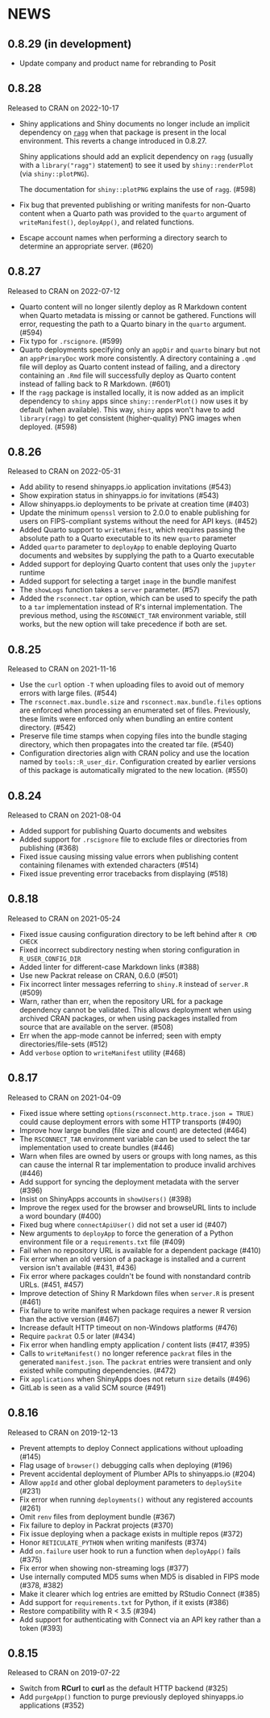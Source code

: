 # NEWS

## 0.8.29 (in development)

* Update company and product name for rebranding to Posit

## 0.8.28

Released to CRAN on 2022-10-17

* Shiny applications and Shiny documents no longer include an implicit
  dependency on [`ragg`](https://ragg.r-lib.org) when that package is present
  in the local environment. This reverts a change introduced in 0.8.27.
  
  Shiny applications should add an explicit dependency on `ragg` (usually with
  a `library("ragg")` statement) to see it used by `shiny::renderPlot` (via
  `shiny::plotPNG`).
  
  The documentation for `shiny::plotPNG` explains the use of `ragg`. (#598)

* Fix bug that prevented publishing or writing manifests for non-Quarto content
  when a Quarto path was provided to the `quarto` argument of `writeManifest()`,
  `deployApp()`, and related functions.

* Escape account names when performing a directory search to determine an
  appropriate server. (#620)

## 0.8.27

Released to CRAN on 2022-07-12

* Quarto content will no longer silently deploy as R Markdown content when
  Quarto metadata is missing or cannot be gathered. Functions will error,
  requesting the path to a Quarto binary in the `quarto` argument. (#594)
* Fix typo for `.rscignore`. (#599)
* Quarto deployments specifying only an `appDir` and `quarto` binary but not an
  `appPrimaryDoc` work more consistently. A directory containing a `.qmd` file
  will deploy as Quarto content instead of failing, and a directory containing
  an `.Rmd` file will successfully deploy as Quarto content instead of falling
  back to R Markdown. (#601)
* If the `ragg` package is installed locally, it is now added as an implicit
  dependency to `shiny` apps since `shiny::renderPlot()` now uses it by default 
  (when available). This way, `shiny` apps won't have to add `library(ragg)` to 
  get consistent (higher-quality) PNG images when deployed. (#598)

## 0.8.26

Released to CRAN on 2022-05-31

* Add ability to resend shinyapps.io application invitations (#543)
* Show expiration status in shinyapps.io for invitations (#543)
* Allow shinyapps.io deployments to be private at creation time (#403)
* Update the minimum `openssl` version to 2.0.0 to enable publishing for users
  on FIPS-compliant systems without the need for API keys. (#452)
* Added Quarto support to `writeManifest`, which requires passing the absolute
  path to a Quarto executable to its new `quarto` parameter
* Added `quarto` parameter to `deployApp` to enable deploying Quarto documents
  and websites by supplying the path to a Quarto executable
* Added support for deploying Quarto content that uses only the `jupyter` runtime
* Added support for selecting a target `image` in the bundle manifest
* The `showLogs` function takes a `server` parameter. (#57)
* Added the `rsconnect.tar` option, which can be used to specify the path to a
  `tar` implementation instead of R's internal implementation. The previous
  method, using the `RSCONNECT_TAR` environment variable, still works, but the
  new option will take precedence if both are set.

## 0.8.25

Released to CRAN on 2021-11-16

* Use the `curl` option `-T` when uploading files to avoid out of memory
  errors with large files. (#544)
* The `rsconnect.max.bundle.size` and `rsconnect.max.bundle.files` options are
  enforced when processing an enumerated set of files. Previously, these
  limits were enforced only when bundling an entire content directory. (#542)
* Preserve file time stamps when copying files into the bundle staging
  directory, which then propagates into the created tar file. (#540)
* Configuration directories align with CRAN policy and use the location named
  by `tools::R_user_dir`. Configuration created by earlier versions of this
  package is automatically migrated to the new location. (#550)

## 0.8.24

Released to CRAN on 2021-08-04

* Added support for publishing Quarto documents and websites
* Added support for `.rscignore` file to exclude files or directories from publishing (#368)
* Fixed issue causing missing value errors when publishing content containing filenames with extended characters (#514)
* Fixed issue preventing error tracebacks from displaying (#518)

## 0.8.18

Released to CRAN on 2021-05-24

* Fixed issue causing configuration directory to be left behind after `R CMD CHECK`
* Fixed incorrect subdirectory nesting when storing configuration in `R_USER_CONFIG_DIR`
* Added linter for different-case Markdown links (#388)
* Use new Packrat release on CRAN, 0.6.0 (#501)
* Fix incorrect linter messages referring to `shiny.R` instead of `server.R` (#509)
* Warn, rather than err, when the repository URL for a package dependency
  cannot be validated. This allows deployment when using archived CRAN
  packages, or when using packages installed from source that are available on
  the server. (#508)
* Err when the app-mode cannot be inferred; seen with empty directories/file-sets (#512)
* Add `verbose` option to `writeManifest` utility (#468)

## 0.8.17

Released to CRAN on 2021-04-09

* Fixed issue where setting `options(rsconnect.http.trace.json = TRUE)` could cause deployment errors with some HTTP transports (#490)
* Improve how large bundles (file size and count) are detected (#464)
* The `RSCONNECT_TAR` environment variable can be used to select the tar implementation used to create bundles (#446)
* Warn when files are owned by users or groups with long names, as this can cause the internal R tar implementation to produce invalid archives (#446)
* Add support for syncing the deployment metadata with the server (#396)
* Insist on ShinyApps accounts in `showUsers()` (#398)
* Improve the regex used for the browser and browseURL lints to include a word boundary (#400)
* Fixed bug where `connectApiUser()` did not set a user id (#407)
* New arguments to `deployApp` to force the generation of a Python environment file or a `requirements.txt` file (#409)
* Fail when no repository URL is available for a dependent package (#410)
* Fix error when an old version of a package is installed and a current version isn't available (#431, #436)
* Fix error where packages couldn't be found with nonstandard contrib URLs. (#451, #457)
* Improve detection of Shiny R Markdown files when `server.R` is present (#461)
* Fix failure to write manifest when package requires a newer R version than the active version (#467)
* Increase default HTTP timeout on non-Windows platforms (#476)
* Require `packrat` 0.5 or later (#434)
* Fix error when handling empty application / content lists (#417, #395)
* Calls to `writeManifest()` no longer reference `packrat` files in the generated `manifest.json`. The `packrat` entries were transient and only existed while computing dependencies. (#472)
* Fix `applications` when ShinyApps does not return `size` details (#496)
* GitLab is seen as a valid SCM source (#491)

## 0.8.16

Released to CRAN on 2019-12-13

* Prevent attempts to deploy Connect applications without uploading (#145)
* Flag usage of `browser()` debugging calls when deploying (#196)
* Prevent accidental deployment of Plumber APIs to shinyapps.io (#204)
* Allow `appId` and other global deployment parameters to `deploySite` (#231)
* Fix error when running `deployments()` without any registered accounts (#261)
* Omit `renv` files from deployment bundle (#367)
* Fix failure to deploy in Packrat projects (#370)
* Fix issue deploying when a package exists in multiple repos (#372)
* Honor `RETICULATE_PYTHON` when writing manifests (#374)
* Add `on.failure` user hook to run a function when `deployApp()` fails (#375)
* Fix error when showing non-streaming logs (#377)
* Use internally computed MD5 sums when MD5 is disabled in FIPS mode (#378, #382)
* Make it clearer which log entries are emitted by RStudio Connect (#385)
* Add support for `requirements.txt` for Python, if it exists (#386)
* Restore compatibility with R < 3.5 (#394)
* Add support for authenticating with Connect via an API key rather than a token (#393)

## 0.8.15

Released to CRAN on 2019-07-22

* Switch from **RCurl** to **curl** as the default HTTP backend (#325)
* Add `purgeApp()` function to purge previously deployed shinyapps.io applications (#352)
